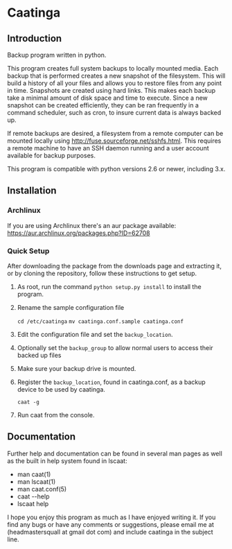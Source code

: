 Caatinga
========

## Introduction
Backup program written in python.

This program creates full system backups to locally mounted media.  Each backup
that is performed creates a new snapshot of the filesystem.  This will build a
history of all your files and allows you to restore files from any point in
time.  Snapshots are created using hard links.  This makes each backup take a
minimal amount of disk space and time to execute.  Since a new snapshot can be
created efficiently, they can be ran frequently in a command scheduler, such as
cron, to insure current data is always backed up.

If remote backups are desired, a filesystem from a remote computer can be
mounted locally using http://fuse.sourceforge.net/sshfs.html.  This requires
a remote machine to have an SSH daemon running and a user account available for
backup purposes.

This program is compatible with python versions 2.6 or newer, including 3.x.

## Installation

### Archlinux
If you are using Archlinux there's an aur package available:
https://aur.archlinux.org/packages.php?ID=62708

### Quick Setup
After downloading the package from the downloads page and extracting it, or
by cloning the repository, follow these instructions to get setup.

  1.  As root, run the command `python setup.py install` to install the program.

  2.  Rename the sample configuration file

      `cd /etc/caatinga`
      `mv caatinga.conf.sample caatinga.conf`

  3.  Edit the configuration file and set the `backup_location`.

  4.  Optionally set the `backup_group` to allow normal users to access their
      backed up files

  5.  Make sure your backup drive is mounted.

  6.  Register the `backup_location`, found in caatinga.conf, as a backup device to
      be used by caatinga.

      `caat -g`

  7.  Run caat from the console.


## Documentation
Further help and documentation can be found in several man pages as well as the
built in help system found in lscaat:

  * man caat(1)
  * man lscaat(1)
  * man caat.conf(5)
  * caat --help
  * lscaat help


I hope you enjoy this program as much as I have enjoyed writing it.
If you find any bugs or have any comments or suggestions, please email
me at (headmastersquall at gmail dot com) and include caatinga in the subject line.
